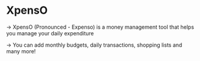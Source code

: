 # XpensO
-> XpensO (Pronounced - Expenso) is a money management tool that helps you manage your daily expenditure

-> You can add monthly budgets, daily transactions, shopping lists and many more!
